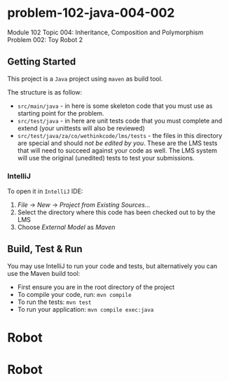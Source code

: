 # problem-102-java-004-002
Module 102
Topic 004: Inheritance, Composition and Polymorphism
Problem 002: Toy Robot 2

## Getting Started
This project is a `Java` project using `maven` as build tool.

The structure is as follow:
* `src/main/java` - in here is some skeleton code that you must use as starting point for the problem.
* `src/test/java` - in here are unit tests code that you must complete and extend (your unittests will also be reviewed)
* `src/test/java/za/co/wethinkcode/lms/tests` - the files in this directory are special and should _not be edited by you_. These are the LMS tests that will need to succeed against your code as well. The LMS system will use the original (unedited) tests to test your submissions.

### IntelliJ
To open it in `IntelliJ` IDE:
1. _File_ -> _New_ -> _Project from Existing Sources..._
1. Select the directory where this code has been checked out to by the LMS
1. Choose _External Model_ as *Maven*

## Build, Test & Run
You may use IntelliJ to run your code and tests, but alternatively you can use the Maven build tool:
* First ensure you are in the root directory of the project
* To compile your code, run: `mvn compile` 
* To run the tests: `mvn test`
* To run your application: `mvn compile exec:java`

# Robot
# Robot
